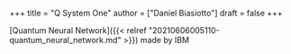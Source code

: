+++
title = "Q System One"
author = ["Daniel Biasiotto"]
draft = false
+++

[Quantum Neural Network]({{< relref "20210606005110-quantum_neural_network.md" >}}) made by IBM
